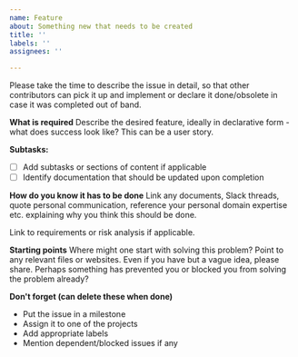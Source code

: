 ```yaml
---
name: Feature
about: Something new that needs to be created
title: ''
labels: ''
assignees: ''

---
```


Please take the time to describe the issue in detail, so that other contributors can pick it up and implement or declare it done/obsolete in case it was completed out of band.

**What is required**
Describe the desired feature, ideally in declarative form - what does success look like? This can be a user story.

**Subtasks:**
* [ ] Add subtasks or sections of content if applicable
* [ ] Identify documentation that should be updated upon completion

**How do you know it has to be done**
Link any documents, Slack threads, quote personal communication, reference your personal domain expertise etc. explaining why you think this should be done.

Link to requirements or risk analysis if applicable.

**Starting points**
Where might one start with solving this problem? Point to any relevant files or websites. Even if you have but a vague idea, please share. Perhaps something has prevented you or blocked you from solving the problem already?

**Don't forget (can delete these when done)**
* Put the issue in a milestone
* Assign it to one of the projects
* Add appropriate labels
* Mention dependent/blocked issues if any
